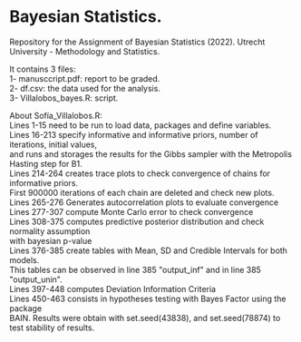 # Bayesian Statistics.

Repository for the Assignment of Bayesian Statistics (2022). Utrecht University - Methodology and Statistics. 

It contains 3 files:    
1- manusccript.pdf: report to be graded.     
2- df.csv: the data used for the analysis.  
3- Villalobos_bayes.R: script.  

About Sofía_Villalobos.R:  
Lines 1-15 need to be run to load data, packages and define variables.  
Lines 16-213 specify informative and informative priors, number of iterations, initial values,  
and runs and storages the results for the Gibbs sampler with the Metropolis Hasting step for B1.  
Lines 214-264 creates trace plots to check convergence of chains for informative priors.   
First 900000 iterations of each chain are deleted and check new plots.  
Lines 265-276 Generates autocorrelation plots to evaluate convergence  
Lines 277-307 compute Monte Carlo error to check convergence   
Lines 308-375 computes predictive posterior distribution and check normality assumption  
with bayesian p-value  
Lines 376-385 create tables with Mean, SD and Credible Intervals for both models.  
This tables can be observed in line 385 "output_inf" and in line 385 "output_unin".  
Lines 397-448 computes Deviation Information Criteria  
Lines 450-463 consists in hypotheses testing with Bayes Factor using the package  
BAIN. Results were obtain with set.seed(43838), and set.seed(78874) to test stability of results.  
